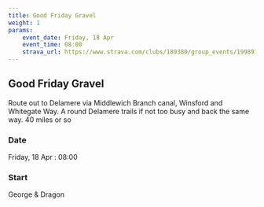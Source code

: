 ```yaml
---
title: Good Friday Gravel
weight: 1
params:
    event_date: Friday, 18 Apr
    event_time: 08:00
    strava_url: https://www.strava.com/clubs/189380/group_events/1998915
---
```


## Good Friday Gravel 

Route  out to Delamere via Middlewich Branch canal, Winsford and Whitegate Way. A round Delamere trails if not too busy and back the same way. 40 miles or so  

### Date

Friday, 18 Apr : 08:00

### Start

George &amp; Dragon


